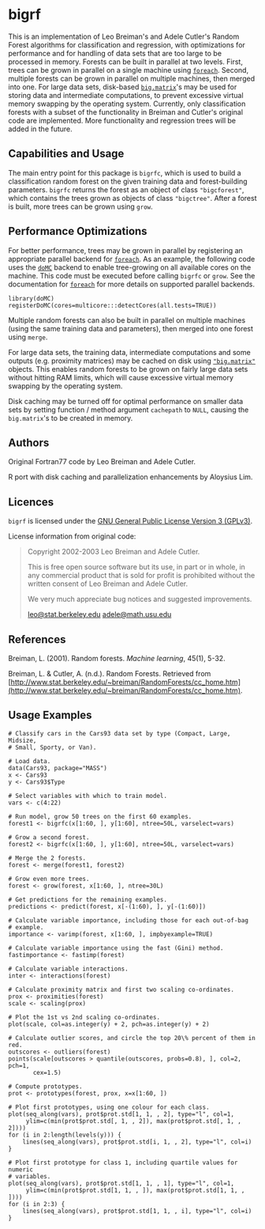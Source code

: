 bigrf
=====

This is an implementation of Leo Breiman's and Adele Cutler's Random Forest algorithms for classification and regression, with optimizations for performance and for handling of data sets that are too large to be processed in memory. Forests can be built in parallel at two levels. First, trees can be grown in parallel on a single machine using [`foreach`](http://cran.r-project.org/web/packages/foreach/). Second, multiple forests can be grown in parallel on multiple machines, then merged into one. For large data sets, disk-based [`big.matrix`](http://cran.r-project.org/web/packages/bigmemory/)'s may be used for storing data and intermediate computations, to prevent excessive virtual memory swapping by the operating system. Currently, only classification forests with a subset of the functionality in Breiman and Cutler's original code are implemented. More functionality and regression trees will be added in the future.

Capabilities and Usage
----------------------

  The main entry point for this package is `bigrfc`, which is used to build a classification random forest on the given training data and forest-building parameters. `bigrfc` returns the forest as an object of class `"bigcforest"`, which contains the trees grown as objects of class `"bigctree"`. After a forest is built, more trees can be grown using `grow`.

Performance Optimizations
-------------------------

For better performance, trees may be grown in parallel by registering an appropriate parallel backend for [`foreach`](http://cran.r-project.org/web/packages). As an example, the following code uses the [`doMC`](http://cran.r-project.org/web/packages/doMC/) backend to enable tree-growing on all available cores on the machine. This code must be executed before calling `bigrfc` or `grow`. See the documentation for [`foreach`](http://cran.r-project.org/web/packages) for more details on supported parallel backends.

    library(doMC)
    registerDoMC(cores=multicore:::detectCores(all.tests=TRUE))

Multiple random forests can also be built in parallel on multiple machines (using the same training data and parameters), then merged into one forest using `merge`.

For large data sets, the training data, intermediate computations and some outputs (e.g. proximity matrices) may be cached on disk using [`"big.matrix"`](http://cran.r-project.org/web/packages/bigmemory/) objects. This enables random forests to be grown on fairly large data sets without hitting RAM limits, which will cause excessive virtual memory swapping by the operating system.

Disk caching may be turned off for optimal performance on smaller data sets by setting function / method argument `cachepath` to `NULL`, causing the `big.matrix`'s to be created in memory.

Authors
-------

Original Fortran77 code by Leo Breiman and Adele Cutler.
  
R port with disk caching and parallelization enhancements by Aloysius Lim.

Licences
--------

`bigrf` is licensed under the [GNU General Public License Version 3 (GPLv3)](http://www.gnu.org/licenses/gpl.html).

License information from original code:

> Copyright 2002-2003  Leo Breiman and Adele Cutler.
> 
> This is free open source software but its use, in part or in whole, in any commercial product that is sold for profit is prohibited without the written consent of Leo Breiman and Adele Cutler.
> 
> We very much appreciate bug notices and suggested improvements.
> 
> leo@stat.berkeley.edu   adele@math.usu.edu

References
----------

Breiman, L. (2001). Random forests. *Machine learning*, 45(1), 5-32.
  
Breiman, L. & Cutler, A. (n.d.). Random Forests. Retrieved from [http://www.stat.berkeley.edu/~breiman/RandomForests/cc_home.htm](http://www.stat.berkeley.edu/~breiman/RandomForests/cc_home.htm).

Usage Examples
--------------
    # Classify cars in the Cars93 data set by type (Compact, Large, Midsize,
    # Small, Sporty, or Van).
    
    # Load data.
    data(Cars93, package="MASS")
    x <- Cars93
    y <- Cars93$Type
    
    # Select variables with which to train model.
    vars <- c(4:22)
    
    # Run model, grow 50 trees on the first 60 examples.
    forest1 <- bigrfc(x[1:60, ], y[1:60], ntree=50L, varselect=vars)
    
    # Grow a second forest.
    forest2 <- bigrfc(x[1:60, ], y[1:60], ntree=50L, varselect=vars)
    
    # Merge the 2 forests.
    forest <- merge(forest1, forest2)
	
	# Grow even more trees.
	forest <- grow(forest, x[1:60, ], ntree=30L)
	
    # Get predictions for the remaining examples.
    predictions <- predict(forest, x[-(1:60), ], y[-(1:60)])
    
    # Calculate variable importance, including those for each out-of-bag
    # example.
    importance <- varimp(forest, x[1:60, ], impbyexample=TRUE)
    
    # Calculate variable importance using the fast (Gini) method.
    fastimportance <- fastimp(forest)
    
    # Calculate variable interactions.
    inter <- interactions(forest)
    
    # Calculate proximity matrix and first two scaling co-ordinates.
    prox <- proximities(forest)
    scale <- scaling(prox)
    
    # Plot the 1st vs 2nd scaling co-ordinates.
    plot(scale, col=as.integer(y) + 2, pch=as.integer(y) + 2)

    # Calculate outlier scores, and circle the top 20\% percent of them in red.
    outscores <- outliers(forest)
    points(scale[outscores > quantile(outscores, probs=0.8), ], col=2, pch=1,
           cex=1.5)
    
    # Compute prototypes.
    prot <- prototypes(forest, prox, x=x[1:60, ])
    
    # Plot first prototypes, using one colour for each class.
    plot(seq_along(vars), prot$prot.std[1, 1, , 2], type="l", col=1,
         ylim=c(min(prot$prot.std[, 1, , 2]), max(prot$prot.std[, 1, , 2])))
    for (i in 2:length(levels(y))) {
        lines(seq_along(vars), prot$prot.std[i, 1, , 2], type="l", col=i)
    }

    # Plot first prototype for class 1, including quartile values for numeric
    # variables.
    plot(seq_along(vars), prot$prot.std[1, 1, , 1], type="l", col=1,
         ylim=c(min(prot$prot.std[1, 1, , ]), max(prot$prot.std[1, 1, , ])))
    for (i in 2:3) {
        lines(seq_along(vars), prot$prot.std[1, 1, , i], type="l", col=i)
    }
    
